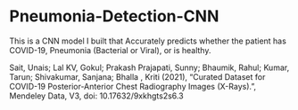 # Pneumonia-Detection-CNN
This is a CNN model I built that Accurately predicts whether the patient has COVID-19, Pneumonia (Bacterial or Viral), or is healthy.

Sait, Unais; Lal KV, Gokul; Prakash Prajapati, Sunny; Bhaumik, Rahul; Kumar, Tarun; Shivakumar, Sanjana; Bhalla , Kriti  (2021), “Curated Dataset for COVID-19 Posterior-Anterior Chest Radiography Images (X-Rays).”, Mendeley Data, V3, doi: 10.17632/9xkhgts2s6.3
